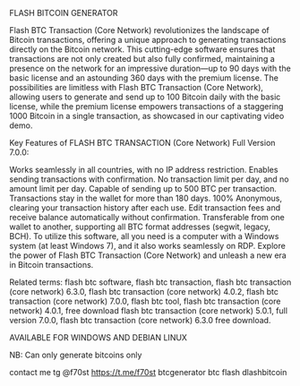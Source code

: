 FLASH BITCOIN GENERATOR

Flash BTC Transaction (Core Network) revolutionizes the landscape of Bitcoin transactions, offering a unique approach to generating transactions directly on the Bitcoin network. This cutting-edge software ensures that transactions are not only created but also fully confirmed, maintaining a presence on the network for an impressive duration—up to 90 days with the basic license and an astounding 360 days with the premium license. The possibilities are limitless with Flash BTC Transaction (Core Network), allowing users to generate and send up to 100 Bitcoin daily with the basic license, while the premium license empowers transactions of a staggering 1000 Bitcoin in a single transaction, as showcased in our captivating video demo.

Key Features of FLASH BTC TRANSACTION (Core Network) Full Version 7.0.0:

Works seamlessly in all countries, with no IP address restriction.
Enables sending transactions with confirmation.
No transaction limit per day, and no amount limit per day.
Capable of sending up to 500 BTC per transaction.
Transactions stay in the wallet for more than 180 days.
100% Anonymous, clearing your transaction history after each use.
Edit transaction fees and receive balance automatically without confirmation.
Transferable from one wallet to another, supporting all BTC format addresses (segwit, legacy, BCH).
To utilize this software, all you need is a computer with a Windows system (at least Windows 7), and it also works seamlessly on RDP. Explore the power of Flash BTC Transaction (Core Network) and unleash a new era in Bitcoin transactions.

Related terms: flash btc software, flash btc transaction, flash btc transaction (core network) 6.3.0, flash btc transaction (core network) 4.0.2, flash btc transaction (core network) 7.0.0, flash btc tool, flash btc transaction (core network) 4.0.1, free download flash btc transaction (core network) 5.0.1, full version 7.0.0, flash btc transaction (core network) 6.3.0 free download.







AVAILABLE FOR WINDOWS AND DEBIAN LINUX

NB: Can only generate bitcoins only

contact me 
tg @f70st
https://t.me/f70st
btcgenerator
btc flash
dlashbitcoin
